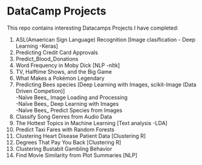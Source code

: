 # DataCamp Projects

This repo contains interesting Datacamps Projects I have completed:  

1.  ASL(Amaerican Sign Language) Recognition [Image clasification - Deep Learning -Keras]
2.  Predicting Credit Card Approvals
3.  Predict_Blood_Donations
4.  Word Frequency in Moby Dick [NLP -nltk]
5.  TV, Halftime Shows, and the Big Game
6.  What Makes a Pokémon Legendary
7.  Predicting Bees species [Deep Learning with Images, scikit-Image (Data Driven Competion)]  
    -Naïve Bees_ Image Loading and Processing  
    -Naïve Bees_ Deep Learning with Images  
    -Naïve Bees_ Predict Species from Images  
8.  Classify Song Genres from Audio Data  
9.  The Hottest Topics in Machine Learning [Text analysis -LDA]
10. Predict Taxi Fares with Random Forests
11. Clustering Heart Disease Patient Data [Clustering R]
12. Degrees That Pay You Back [Clustering R]
13. Clustering Bustabit Gambling Behavior
14. Find Movie Similarity from Plot Summaries [NLP]
